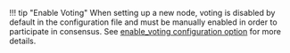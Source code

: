!!! tip "Enable Voting"
	When setting up a new node, voting is disabled by default in the configuration file and must be manually enabled in order to participate in consensus. See [enable_voting configuration option](/running-a-node/configuration/#nodeenable_voting) for more details.